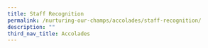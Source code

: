 ```yaml
---
title: Staff Recognition
permalink: /nurturing-our-champs/accolades/staff-recognition/
description: ""
third_nav_title: Accolades
---
```

